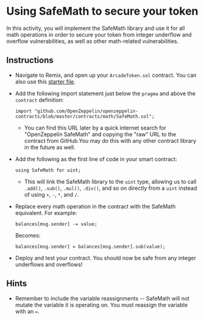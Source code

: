 # Using SafeMath to secure your token

In this activity, you will implement the SafeMath library and use it for all math operations in order to secure your token from integer underflow and overflow vulnerabilities, as well as other math-related vulnerabilities.

## Instructions

* Navigate to Remix, and open up your `ArcadeToken.sol` contract. You can also use this [starter file](Unsolved/ArcadeTokenSafeMath.sol).

* Add the following import statement just below the `pragma` and above the `contract` definition:

  ```solidity
  import "github.com/OpenZeppelin/openzeppelin-contracts/blob/master/contracts/math/SafeMath.sol";
  ```

  * You can find this URL later by a quick internet search for "OpenZeppelin SafeMath" and copying the "raw" URL to the contract from GitHub.You may do this with any other contract library in the future as well.

* Add the following as the first line of code in your smart contract:

  ```solidity
  using SafeMath for uint;
  ```

  * This will link the SafeMath library to the `uint` type, allowing us to call `.add()`, `.sub()`, `.mul()`, `.div()`, and so on directly from a `uint` instead of using `+`, `-`, `*`, and `/`.

* Replace every math operation in the contract with the SafeMath equivalent. For example:

  ```solidity
  balances[msg.sender] -= value;
  ```

  Becomes:

  ```solidity
  balances[msg.sender] = balances[msg.sender].sub(value);
  ```

* Deploy and test your contract. You should now be safe from any integer underflows and overflows!

## Hints

* Remember to include the variable reassignments -- SafeMath will not mutate the variable it is operating on. You must reassign the variable with an `=`.
